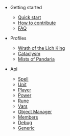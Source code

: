 - Getting started

  - [Quick start](getting-started/quickstart.md)
  - [How to contribute](getting-started/how-to-contribute.md)
  - [FAQ](getting-started/faq.md)

- Profiles

  - [Wrath of the Lich King](profiles/wotlk.md)
  - [Cataclysm](profiles/cataclysm.md)
  - [Mists of Pandaria](mop.md)

- Api

  - [Spell](api/spell.md)
  - [Unit](api/unit.md)
  - [Player](api/player.md)
  - [Power](api/power.md)
  - [Rune](api/rune.md)
  - [Vars](api/vars.md)
  - [Object Manager](api/object-manager.md)
  - [Members](api/members.md)
  - [Debug](api/debug.md)
  - [Generic](api/generic.md)
